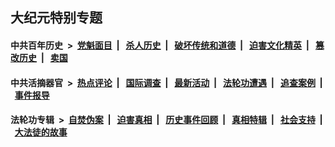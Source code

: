 ## 大纪元特别专题

#### 中共百年历史 &nbsp;>&nbsp; [党魁面目](indexes/nf1176107/README.md?02090430) &nbsp;| &nbsp; [杀人历史](indexes/nf1176106/README.md?02090430) &nbsp;| &nbsp; [破坏传统和道德](indexes/nf1176106/README.md?02090430) &nbsp;| &nbsp; [迫害文化精英](indexes/nf1176111/README.md?02090430) &nbsp;| &nbsp; [篡改历史](indexes/nf1176115/README.md?02090430) &nbsp;| &nbsp; [卖国](indexes/nf1176117/README.md?02090430) 

#### 中共活摘器官 &nbsp;>&nbsp; [热点评论](indexes/nf5879/README.md?02090430) &nbsp;| &nbsp; [国际调查](indexes/nf5947/README.md?02090430) &nbsp;| &nbsp; [最新活动](indexes/nf5883/README.md?02090430) &nbsp;| &nbsp; [法轮功遭遇](indexes/nf5881/README.md?02090430) &nbsp;| &nbsp; [追查案例](indexes/nf5880/README.md?02090430) &nbsp;| &nbsp; [事件报导](indexes/nf5877/README.md?02090430) 

#### 法轮功专辑 &nbsp;>&nbsp; [自焚伪案](indexes/nf5562/README.md?02090430) &nbsp;| &nbsp; [迫害真相](indexes/nf4379/README.md?02090430) &nbsp;| &nbsp; [历史事件回顾](indexes/nf5793/README.md?02090430) &nbsp;| &nbsp; [真相特辑](indexes/nf4389/README.md?02090430) &nbsp;| &nbsp; [社会支持](indexes/nf4386/README.md?02090430) &nbsp;| &nbsp; [大法徒的故事](indexes/nf1147481/README.md?02090430) 


